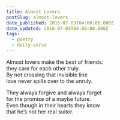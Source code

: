 ```yaml
---
title: Almost Lovers
postSlug: almost-lovers
date_published: 2016-07-03T04:00:00.000Z
date_updated: 2016-07-03T04:00:00.000Z
tags:
  - poetry
  - daily-verse
---
```


Almost lovers make the best of friends:  
they care for each other truly.  
By not crossing that invisible line  
love never spills over to the unruly.

They always forgive and always forget  
for the promise of a maybe future.  
Even though in their hearts they know  
that he’s not her real suitor.
